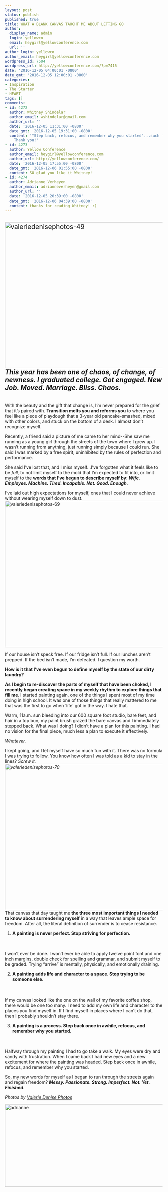 ```yaml
---
layout: post
status: publish
published: true
title: WHAT A BLANK CANVAS TAUGHT ME ABOUT LETTING GO
author:
  display_name: admin
  login: yellowco
  email: heygirl@yellowconference.com
  url: ''
author_login: yellowco
author_email: heygirl@yellowconference.com
wordpress_id: 7504
wordpress_url: http://yellowconference.com/?p=7415
date: '2016-12-05 04:00:01 -0800'
date_gmt: '2016-12-05 12:00:01 -0800'
categories:
- Inspiration
- The Starter
- HEART
tags: []
comments:
- id: 4272
  author: Whitney Shindelar
  author_email: wshindelar@gmail.com
  author_url: ''
  date: '2016-12-05 11:31:00 -0800'
  date_gmt: '2016-12-05 19:31:00 -0800'
  content: '"Step back, refocus, and remember why you started"...such fantastic advice!
    Thank you!'
- id: 4273
  author: Yellow Conference
  author_email: heygirl@yellowconference.com
  author_url: http://yellowconference.com/
  date: '2016-12-05 17:55:00 -0800'
  date_gmt: '2016-12-06 01:55:00 -0800'
  content: SO glad you like it Whitney!
- id: 4274
  author: Adrianne Verheyen
  author_email: adrianneverheyen@gmail.com
  author_url: ''
  date: '2016-12-05 20:39:00 -0800'
  date_gmt: '2016-12-06 04:39:00 -0800'
  content: thanks for reading Whitney! :)
---
```

<h2><span style="font-weight: 400;"><a href="http://yellowconference.com/wp-content/uploads/2016/12/ValerieDenisePhotos-49.jpg"><img class="aligncenter size-full wp-image-7416" src="http://yellowconference.com/wp-content/uploads/2016/12/ValerieDenisePhotos-49.jpg" alt="valeriedenisephotos-49" width="700" height="467" /></a><em><strong>This year has been one of chaos, of change, of newness. I graduated college. Got engaged. New Job. Moved. Marriage. Bliss. Chaos. </strong></em></span></h2><br />
<span style="font-weight: 400;">With the beauty and the gift that change is, I&rsquo;m never prepared for the grief that it&rsquo;s paired with. </span><b>Transition melts you and reforms you</b><span style="font-weight: 400;"> to where you feel like a piece of playdough that a 3-year old pancake-smashed, mixed with other colors, and stuck on the bottom of a desk. I almost don&rsquo;t recognize myself. </span></p>
<p><span style="font-weight: 400;">Recently, a friend said a picture of me came to her mind--She saw me running as a young girl through the streets of the town where I grew up. I wasn&rsquo;t running from anything, just running simply because I could run. She said I was marked by a free spirit, uninhibited by the rules of perfection and performance. </span></p>
<p><span style="font-weight: 400;">She said I&rsquo;ve lost that, and I miss myself...I&rsquo;ve forgotten what it feels like to be </span><i><span style="font-weight: 400;">full,</span></i><span style="font-weight: 400;"> to not limit myself to the mold that I&rsquo;m expected to fit into, or limit myself to the </span><b>words that I&rsquo;ve begun to describe myself by: </b><b><i>Wife. Employee. Machine. Tired. Incapable. Not. Good. Enough.</i></b></p>
<p><span style="font-weight: 400;">I&rsquo;ve laid out high expectations for myself, ones that I could never achieve without wearing myself down to dust.<a href="http://yellowconference.com/wp-content/uploads/2016/12/ValerieDenisePhotos-69.jpg"><img class="aligncenter size-full wp-image-7419" src="http://yellowconference.com/wp-content/uploads/2016/12/ValerieDenisePhotos-69.jpg" alt="valeriedenisephotos-69" width="700" height="467" /></a> </span></p>
<p><span style="font-weight: 400;">If our house isn&rsquo;t speck free. If our fridge isn&rsquo;t full. If our lunches aren&rsquo;t prepped. If the bed isn&rsquo;t made, I&rsquo;m defeated. I question my worth. </span></p>
<p><b>How is it that I&rsquo;ve even begun to define myself by the state of our dirty laundry? </b></p>
<p><b>As I begin to re-discover the parts of myself that have been choked, I recently began creating space in my weekly rhythm to explore things that fill me. </b><span style="font-weight: 400;">I started painting again, one of the things I spent most of my time doing in high school. It was one of those things that really mattered to me that was the first to go when &lsquo;life&rsquo; got in the way. I hate that.</span></p>
<p><span style="font-weight: 400;">Warm, 11a.m. sun bleeding into our 600 square foot studio, bare feet, and hair in a top bun, my paint brush grazed the bare canvas and I immediately stepped back. What was I doing? I didn&rsquo;t have a plan for this painting. I had no vision for the final piece, much less a plan to execute it effectively.</span></p>
<p><i><span style="font-weight: 400;">Whatever. </span></i></p>
<p><span style="font-weight: 400;">I kept going, and I let myself have so much fun with it. There was no formula I was trying to follow. You know how often I was told as a kid to stay in the lines? </span><i><span style="font-weight: 400;">Screw it.<a href="http://yellowconference.com/wp-content/uploads/2016/12/ValerieDenisePhotos-70.jpg"><img class="aligncenter size-full wp-image-7418" src="http://yellowconference.com/wp-content/uploads/2016/12/ValerieDenisePhotos-70.jpg" alt="valeriedenisephotos-70" width="700" height="467" /></a></span></i><span style="font-weight: 400;">That canvas that day taught me </span><b>the three most important things I needed to know about surrendering myself</b><span style="font-weight: 400;"> in a way that leaves ample space for freedom. After all, the literal definition of surrender is to cease resistance. &nbsp;&nbsp;</span></p>
<ol>
<li><b> A painting is never perfect. Stop striving for perfection. </b></li><br />
</ol><br />
<span style="font-weight: 400;">I won&rsquo;t ever be done. I won&rsquo;t ever be able to apply twelve point font and one inch margins, double check for spelling and grammar, and submit myself to be graded. Trying &ldquo;arrive&rdquo; is mentally, physically, and emotionally draining. </span></p>
<ol start="2">
<li><b> A painting adds life and character to a space. Stop trying to be someone else.</b></li><br />
</ol><br />
<span style="font-weight: 400;">If my canvas looked like the one on the wall of my favorite coffee shop, there would be one too many. I need to add my own life and character to the places you find myself in. If I find myself in places where I can&rsquo;t do that, then I probably shouldn&rsquo;t stay there.</span></p>
<ol start="3">
<li><b> A painting is a process. Step back once in awhile, refocus, and remember why you started.</b></li><br />
</ol><br />
<span style="font-weight: 400;">Halfway through my painting I had to go take a walk. My eyes were dry and sandy with frustration. When I came back I had new eyes and a new excitement for where the painting was headed. Step back once in awhile, refocus, and remember why you started.<a href="http://yellowconference.com/wp-content/uploads/2016/12/ValerieDenisePhotos-50.jpg"><br />
</a></span></p>
<p><span style="font-weight: 400;">So, my new words for myself as I began to run through the streets again and regain freedom? </span><b><i>Messy. Passionate. Strong. Imperfect. Not. Yet. Finished</i></b><span style="font-weight: 400;">.</span></p>
<p><i>Photos by <a href="http://www.valeriedenisephotos.com/" target="_blank">Valerie Denise Photos</a>&nbsp;</i></p>
<p><a href="https://www.instagram.com/adrianneverheyen/" target="_blank"><img class="aligncenter size-full wp-image-7443" src="http://yellowconference.com/wp-content/uploads/2016/12/ADRIANNE1.jpg" alt="adrianne" width="700" height="264" /></a></p>
